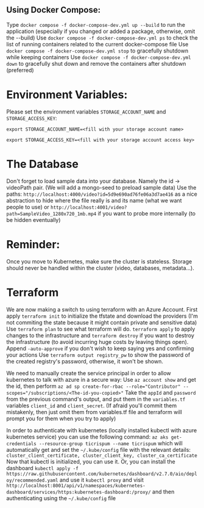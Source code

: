 ## Using Docker Compose:
Type `docker compose -f docker-compose-dev.yml up --build` to run the application (especially if you changed or added a package, otherwise, omit the --build)
Use `docker compose -f docker-compose-dev.yml ps` to check the list of running containers related to the current docker-compose file
Use `docker compose -f docker-compose-dev.yml stop` to gracefully shutdown while keeping containers
Use `docker compose -f docker-compose-dev.yml down` to gracefully shut down and remove the containers after shutdown (preferred)

# Environment Variables:
Please set the environment variables `STORAGE_ACCOUNT_NAME` and `STORAGE_ACCESS_KEY`:

`export STORAGE_ACCOUNT_NAME=<fill with your storage account name>`

`export STORAGE_ACCESS_KEY=<fill with your storage account access key>`

# The Database
Don't forget to load sample data into your database. Namely the id -> videoPath pair. (We will add a mongo-seed to preload sample data)
Use the paths:
`http://localhost:4000/video?id=5d9e690ad76fe06a3d7ae416` as a nice abstraction to hide where the file really is and its name (what we want people to use)
or
`http://localhost:4001/video?path=SampleVideo_1280x720_1mb.mp4` if you want to probe more internally (to be hidden eventually)
# Reminder:
Once you move to Kubernetes, make sure the cluster is stateless. Storage should never be handled within the cluster (video, databases, metadata...). 

# Terraform
We are now making a switch to using terraform with an Azure Account.
First apply `terraform init` to initialize the tfstate and download the providers (I'm not commiting the state because it might contain private and sensitive data)
Use `terraform plan` to see what terraform will do. `terraform apply` to apply changes to the infrastructure and `terraform destroy` if you want to destroy the infrastructure (to avoid incurring huge costs by leaving things open).
Append `-auto-approve` if you don't wish to keep saying yes and confirming your actions
Use `terraform output registry_pw` to show the password of the created registry's password, otherwise, it won't be shown.

We need to manually create the service principal in order to allow kubernetes to talk with azure in a secure way:
Use `az account show` and get the id, then perform `az ad sp create-for-rbac --role="Contributor" --scopes="/subscriptions/<The-id-you-copied>"`
Take the `appId` and `password` from the previous command's output, and put them in the `variables.tf` variables `client_id` and `client_secret`. (If afraid you'll commit them mistakenly, then just omit them from variables.tf file and terraform will prompt you for them when you try to apply)

In order to authenticate with kubernetes (locally installed kubectl with azure kubernetes service) you can use the following command: `az aks get-credentials --resource-group ticrispum --name ticrispum` which will automatically get and set the `~/.kube/config` file with the relevant details: `cluster_client_certificate, cluster_client_key, cluster_ca_certificate`
Now that kubectl is initialized, you can use it. Or, you can install the dashboard `kubectl apply -f https://raw.githubusercontent.com/kubernetes/dashboard/v2.7.0/aio/deploy/recommended.yaml` and use it `kubectl proxy` and visit ` http://localhost:8001/api/v1/namespaces/kubernetes-dashboard/services/https:kubernetes-dashboard:/proxy/` and then authenticating using the `~/.kube/config` file

